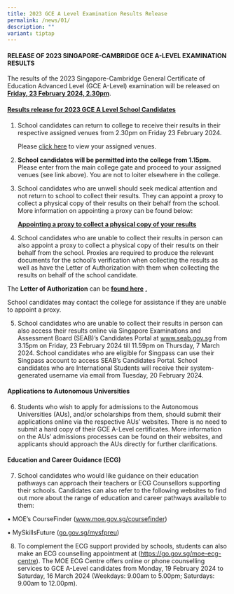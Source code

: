 ```yaml
---
title: 2023 GCE A Level Examination Results Release
permalink: /news/01/
description: ""
variant: tiptap
---
```

<h4>RELEASE OF 2023 SINGAPORE-CAMBRIDGE GCE A-LEVEL EXAMINATION RESULTS</h4>
<p>The results of the 2023 Singapore-Cambridge General Certificate of Education
Advanced Level (GCE A-Level) examination will be released on <strong><u>Friday, 23 February 2024, 2.30pm</u></strong>.</p>
<h4><strong><u>Results release for 2023 GCE A Level School Candidates</u></strong></h4>
<ol data-tight="true" class="tight">
<li>
<p>School candidates can return to college to receive their results in their
respective assigned venues from 2.30pm on Friday 23 February 2024.</p>
<p>Please <a href="/files/News/Venues.pdf" rel="noopener noreferrer nofollow" target="_blank">click here</a> to
view your assigned venues.</p>
<p></p>
</li>
<li>
<p><strong>School candidates will be permitted into the college from 1.15pm.</strong> Please
enter from the main college gate and proceed to your assigned venues (see
link above). You are not to loiter elsewhere in the college.</p>
<p></p>
</li>
<li>
<p>School candidates who are unwell should seek medical attention and not
return to school to collect their results. They can appoint a proxy to
collect a physical copy of their results on their behalf from the school.
More information on appointing a proxy can be found below:</p>
<p></p>
<p><strong><u>Appointing a proxy to collect a physical copy of your results</u></strong>
</p>
</li>
<li>
<p>School candidates who are unable to collect their results in person can
also appoint a proxy to collect a physical copy of their results on their
behalf from the school. Proxies are required to produce the relevant documents
for the school’s verification when collecting the results as well as have
the Letter of Authorization with them when collecting the results on behalf
of the school candidate.</p>
</li>
</ol>
<p>The <strong>Letter of Authorization</strong> can be <strong><a href="/files/News/YIJC_Letter_of_Authorisation.pdf" rel="noopener noreferrer nofollow" target="_blank">found here</a></strong>
<a href="/files/News/YIJC_Letter_of_Authorisation.pdf" rel="noopener noreferrer nofollow" target="_blank">.</a>
</p>
<p>School candidates may contact the college for assistance if they are unable
to appoint a proxy.</p>
<ol start="5" data-tight="true" class="tight">
<li>
<p>School candidates who are unable to collect their results in person can
also access their results online via Singapore Examinations and Assessment
Board (SEAB)’s Candidates Portal at <a href="www.seab.gov.sg" rel="noopener noreferrer nofollow" target="_blank">www.seab.gov.sg</a> from 3.15pm on Friday, 23 February
2024 till 11.59pm on Thursday, 7 March 2024. School candidates who are
eligible for Singpass can use their Singpass account to access SEAB’s Candidates
Portal. School candidates who are International Students will receive their
system-generated username via email from Tuesday, 20 February 2024.</p>
</li>
</ol>
<h4><strong>Applications to Autonomous Universities</strong></h4>
<ol start="6" data-tight="true" class="tight">
<li>
<p>Students who wish to apply for admissions to the Autonomous Universities
(AUs), and/or scholarships from them, should submit their applications
online via the respective AUs’ websites. There is no need to submit a hard
copy of their GCE A-Level certificates. More information on the AUs’ admissions
processes can be found on their websites, and applicants should approach
the AUs directly for further clarifications.</p>
</li>
</ol>
<h4><strong>Education and Career Guidance (ECG)</strong></h4>
<ol start="7" data-tight="true" class="tight">
<li>
<p>School candidates who would like guidance on their education pathways
can approach their teachers or ECG Counsellors supporting their schools.
Candidates can also refer to the following websites to find out more about
the range of education and career pathways available to them:</p>
</li>
</ol>
<p>• MOE’s CourseFinder (<a href="http://www.moe.gov.sg/coursefinder" rel="noopener noreferrer nofollow" target="_blank">www.moe.gov.sg/coursefinder</a>)</p>
<p>• MySkillsFuture (<a href="https://go.gov.sg/mysfpreu" rel="noopener noreferrer nofollow" target="_blank">go.gov.sg/mysfpreu</a>)</p>
<p></p>
<ol start="8" data-tight="true" class="tight">
<li>
<p>To complement the ECG support provided by schools, students can also make
an ECG counselling appointment at (<a href="https://go.gov.sg/moe-ecg-centre" rel="noopener noreferrer nofollow" target="_blank">https://go.gov.sg/moe-ecg-centre</a>).
The MOE ECG Centre offers online or phone counselling services to GCE A-Level
candidates from Monday, 19 February 2024 to Saturday, 16 March 2024 (Weekdays:
9.00am to 5.00pm; Saturdays: 9.00am to 12.00pm).</p>
</li>
</ol>
<p></p>